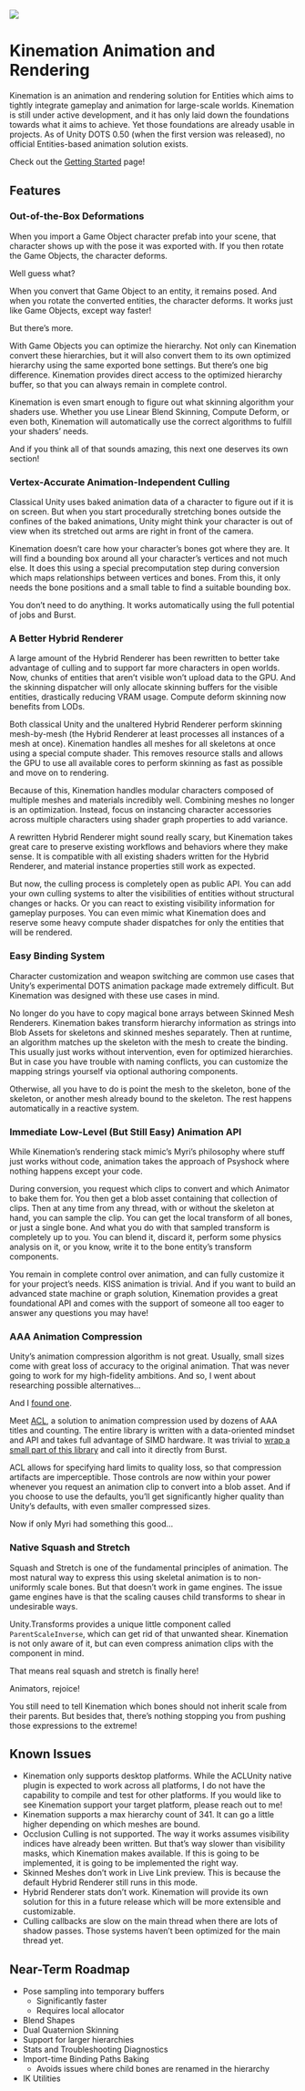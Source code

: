 # ![](media/60f09d8726e0a13095c19b993f2fb88f.gif)

# Kinemation Animation and Rendering

Kinemation is an animation and rendering solution for Entities which aims to
tightly integrate gameplay and animation for large-scale worlds. Kinemation is
still under active development, and it has only laid down the foundations
towards what it aims to achieve. Yet those foundations are already usable in
projects. As of Unity DOTS 0.50 (when the first version was released), no
official Entities-based animation solution exists.

Check out the [Getting Started](Getting%20Started%20-%20Part%201.md) page!

## Features

### Out-of-the-Box Deformations

When you import a Game Object character prefab into your scene, that character
shows up with the pose it was exported with. If you then rotate the Game
Objects, the character deforms.

Well guess what?

When you convert that Game Object to an entity, it remains posed. And when you
rotate the converted entities, the character deforms. It works just like Game
Objects, except way faster!

But there’s more.

With Game Objects you can optimize the hierarchy. Not only can Kinemation
convert these hierarchies, but it will also convert them to its own optimized
hierarchy using the same exported bone settings. But there’s one big difference.
Kinemation provides direct access to the optimized hierarchy buffer, so that you
can always remain in complete control.

Kinemation is even smart enough to figure out what skinning algorithm your
shaders use. Whether you use Linear Blend Skinning, Compute Deform, or even
both, Kinemation will automatically use the correct algorithms to fulfill your
shaders’ needs.

And if you think all of that sounds amazing, this next one deserves its own
section!

### Vertex-Accurate Animation-Independent Culling

Classical Unity uses baked animation data of a character to figure out if it is
on screen. But when you start procedurally stretching bones outside the confines
of the baked animations, Unity might think your character is out of view when
its stretched out arms are right in front of the camera.

Kinemation doesn’t care how your character’s bones got where they are. It will
find a bounding box around all your character’s vertices and not much else. It
does this using a special precomputation step during conversion which maps
relationships between vertices and bones. From this, it only needs the bone
positions and a small table to find a suitable bounding box.

You don’t need to do anything. It works automatically using the full potential
of jobs and Burst.

### A Better Hybrid Renderer

A large amount of the Hybrid Renderer has been rewritten to better take
advantage of culling and to support far more characters in open worlds. Now,
chunks of entities that aren’t visible won’t upload data to the GPU. And the
skinning dispatcher will only allocate skinning buffers for the visible
entities, drastically reducing VRAM usage. Compute deform skinning now benefits
from LODs.

Both classical Unity and the unaltered Hybrid Renderer perform skinning
mesh-by-mesh (the Hybrid Renderer at least processes all instances of a mesh at
once). Kinemation handles all meshes for all skeletons at once using a special
compute shader. This removes resource stalls and allows the GPU to use all
available cores to perform skinning as fast as possible and move on to
rendering.

Because of this, Kinemation handles modular characters composed of multiple
meshes and materials incredibly well. Combining meshes no longer is an
optimization. Instead, focus on instancing character accessories across multiple
characters using shader graph properties to add variance.

A rewritten Hybrid Renderer might sound really scary, but Kinemation takes great
care to preserve existing workflows and behaviors where they make sense. It is
compatible with all existing shaders written for the Hybrid Renderer, and
material instance properties still work as expected.

But now, the culling process is completely open as public API. You can add your
own culling systems to alter the visibilities of entities without structural
changes or hacks. Or you can react to existing visibility information for
gameplay purposes. You can even mimic what Kinemation does and reserve some
heavy compute shader dispatches for only the entities that will be rendered.

### Easy Binding System

Character customization and weapon switching are common use cases that Unity’s
experimental DOTS animation package made extremely difficult. But Kinemation was
designed with these use cases in mind.

No longer do you have to copy magical bone arrays between Skinned Mesh
Renderers. Kinemation bakes transform hierarchy information as strings into Blob
Assets for skeletons and skinned meshes separately. Then at runtime, an
algorithm matches up the skeleton with the mesh to create the binding. This
usually just works without intervention, even for optimized hierarchies. But in
case you have trouble with naming conflicts, you can customize the mapping
strings yourself via optional authoring components.

Otherwise, all you have to do is point the mesh to the skeleton, bone of the
skeleton, or another mesh already bound to the skeleton. The rest happens
automatically in a reactive system.

### Immediate Low-Level (But Still Easy) Animation API

While Kinemation’s rendering stack mimic’s Myri’s philosophy where stuff just
works without code, animation takes the approach of Psyshock where nothing
happens except your code.

During conversion, you request which clips to convert and which Animator to bake
them for. You then get a blob asset containing that collection of clips. Then at
any time from any thread, with or without the skeleton at hand, you can sample
the clip. You can get the local transform of all bones, or just a single bone.
And what you do with that sampled transform is completely up to you. You can
blend it, discard it, perform some physics analysis on it, or you know, write it
to the bone entity’s transform components.

You remain in complete control over animation, and can fully customize it for
your project’s needs. KISS animation is trivial. And if you want to build an
advanced state machine or graph solution, Kinemation provides a great
foundational API and comes with the support of someone all too eager to answer
any questions you may have!

### AAA Animation Compression

Unity’s animation compression algorithm is not great. Usually, small sizes come
with great loss of accuracy to the original animation. That was never going to
work for my high-fidelity ambitions. And so, I went about researching possible
alternatives…

And I [found one](https://www.youtube.com/watch?v=85uOa2m_kBc).

Meet [ACL](https://github.com/nfrechette/acl), a solution to animation
compression used by dozens of AAA titles and counting. The entire library is
written with a data-oriented mindset and API and takes full advantage of SIMD
hardware. It was trivial to [wrap a small part of this
library](https://github.com/Dreaming381/AclUnity) and call into it directly from
Burst.

ACL allows for specifying hard limits to quality loss, so that compression
artifacts are imperceptible. Those controls are now within your power whenever
you request an animation clip to convert into a blob asset. And if you choose to
use the defaults, you’ll get significantly higher quality than Unity’s defaults,
with even smaller compressed sizes.

Now if only Myri had something this good…

### Native Squash and Stretch

Squash and Stretch is one of the fundamental principles of animation. The most
natural way to express this using skeletal animation is to non-uniformly scale
bones. But that doesn’t work in game engines. The issue game engines have is
that the scaling causes child transforms to shear in undesirable ways.

Unity.Transforms provides a unique little component called `ParentScaleInverse`,
which can get rid of that unwanted shear. Kinemation is not only aware of it,
but can even compress animation clips with the component in mind.

That means real squash and stretch is finally here!

Animators, rejoice!

You still need to tell Kinemation which bones should not inherit scale from
their parents. But besides that, there’s nothing stopping you from pushing those
expressions to the extreme!

## Known Issues

-   Kinemation only supports desktop platforms. While the ACLUnity native plugin
    is expected to work across all platforms, I do not have the capability to
    compile and test for other platforms. If you would like to see Kinemation
    support your target platform, please reach out to me!
-   Kinemation supports a max hierarchy count of 341. It can go a little higher
    depending on which meshes are bound.
-   Occlusion Culling is not supported. The way it works assumes visibility
    indices have already been written. But that’s way slower than visibility
    masks, which Kinemation makes available. If this is going to be implemented,
    it is going to be implemented the right way.
-   Skinned Meshes don’t work in Live Link preview. This is because the default
    Hybrid Renderer still runs in this mode.
-   Hybrid Renderer stats don’t work. Kinemation will provide its own solution
    for this in a future release which will be more extensible and customizable.
-   Culling callbacks are slow on the main thread when there are lots of shadow
    passes. Those systems haven’t been optimized for the main thread yet.

## Near-Term Roadmap

-   Pose sampling into temporary buffers
    -   Significantly faster
    -   Requires local allocator
-   Blend Shapes
-   Dual Quaternion Skinning
-   Support for larger hierarchies
-   Stats and Troubleshooting Diagnostics
-   Import-time Binding Paths Baking
    -   Avoids issues where child bones are renamed in the hierarchy
-   IK Utilities
